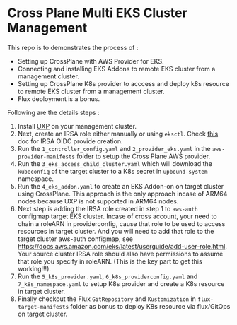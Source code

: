 # Cross Plane Multi EKS Cluster Management

This repo is to demonstrates the process of :
- Setting up CrossPlane with AWS Provider for EKS.
- Connecting and installing EKS Addons to remote EKS cluster from a management cluster.
- Setting up CrossPlane K8s provider to acccess and deploy k8s resource to remote EKS cluster from a management cluster.
- Flux deployment is a bonus.


Following are the details steps :


1. Install [UXP](https://github.com/upbound/universal-crossplane) on your management cluster.
2. Next, create an IRSA role either manually or using `eksctl`. Check [this](https://docs.upbound.io/providers/provider-aws/authentication/#create-an-iam-oidc-provider-1) doc for IRSA OIDC provide creation.
3. Run the `1_controller_config.yaml` and `2_provider_eks.yaml` in the `aws-provider-manifests` folder to setup the Cross Plane AWS provider.
4. Run the `3_eks_access_child_cluster.yaml` which will download the `kubeconfig` of the target cluster to a K8s secret in `upbound-system` namespace.
5. Run the `4_eks_addon.yaml` to create an EKS Addon-on on target cluster using CrossPlane. This approach is the only approach incase of ARM64 nodes because UXP is not supported in ARM64 nodes.
6. Next step is adding the IRSA role created in step 1 to `aws-auth` configmap target EKS cluster. Incase of cross account, your need to chain a roleARN in providerconfig, cause that role to be used to access resources in target cluster. And you will need to add that role to the target cluster aws-auth configmap, see https://docs.aws.amazon.com/eks/latest/userguide/add-user-role.html. Your source cluster IRSA role should also have permissions to assume that role you specify in roleARN. (This is the key part to get this working!!!).
7. Run the `5_k8s_provider.yaml`, `6_k8s_providerconfig.yaml` and `7_k8s_namespace.yaml` to setup K8s provider and create a K8s resource in target cluster.
8. Finally checkout the Flux `GitRepository` and `Kustomization` in `flux-target-manifests` folder as bonus to deploy K8s resource via flux/GitOps on target cluster. 
